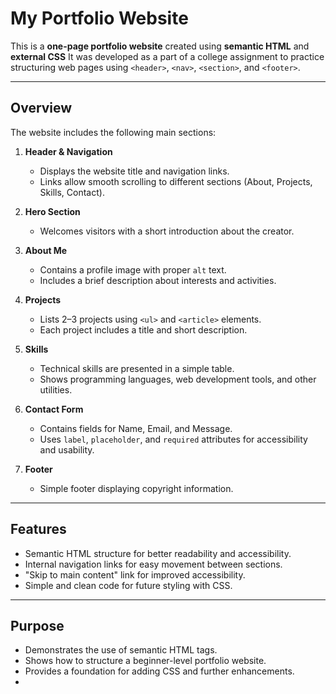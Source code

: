 # My Portfolio Website

This is a **one-page portfolio website** created using **semantic HTML** and **external CSS**
It was developed as a part of a college assignment to practice structuring web pages using `<header>`, `<nav>`, `<section>`, and `<footer>`.

---

## Overview

The website includes the following main sections:

1. **Header & Navigation**
   - Displays the website title and navigation links.
   - Links allow smooth scrolling to different sections (About, Projects, Skills, Contact).

2. **Hero Section**
   - Welcomes visitors with a short introduction about the creator.

3. **About Me**
   - Contains a profile image with proper `alt` text.
   - Includes a brief description about interests and activities.

4. **Projects**
   - Lists 2–3 projects using `<ul>` and `<article>` elements.
   - Each project includes a title and short description.

5. **Skills**
   - Technical skills are presented in a simple table.
   - Shows programming languages, web development tools, and other utilities.

6. **Contact Form**
   - Contains fields for Name, Email, and Message.
   - Uses `label`, `placeholder`, and `required` attributes for accessibility and usability.

7. **Footer**
   - Simple footer displaying copyright information.

---

## Features
- Semantic HTML structure for better readability and accessibility.
- Internal navigation links for easy movement between sections.
- "Skip to main content" link for improved accessibility.
- Simple and clean code for future styling with CSS.

---

## Purpose
- Demonstrates the use of semantic HTML tags.
- Shows how to structure a beginner-level portfolio website.
- Provides a foundation for adding CSS and further enhancements.
-

